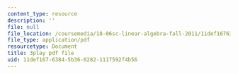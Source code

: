 ```yaml
---
content_type: resource
description: ''
file: null
file_location: /coursemedia/18-06sc-linear-algebra-fall-2011/11def16763845b3602821117592f4b56_VqP2tREMvt0.pdf
file_type: application/pdf
resourcetype: Document
title: 3play pdf file
uid: 11def167-6384-5b36-0282-1117592f4b56
---
```

